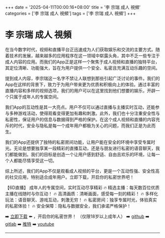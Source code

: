 +++
date = '2025-04-11T00:00:16+08:00'
title = '李 宗瑞 成人 視頻'
categories = ['李 宗瑞 成人 視頻']
tags = ['李 宗瑞 成人 視頻']
+++

# 李 宗瑞 成人 視頻

在当今数字时代，视频和直播平台正迅速成为人们获取娱乐和交流的主要方式。随着技术的发展，越来越多的应用程序在这一领域中崭露头角，其中不乏一些专注于成人内容的应用。而我们的App正是这样一个聚焦于成人视频和直播的独特平台，其定位清晰、功能强大，旨在为用户提供一个安全、私密且充满互动乐趣的空间。

提到成人内容，李宗瑞这一名字不禁让人联想到那些引起广泛讨论的事件。我们的App在这样的背景下，致力于为用户带来更为优质和积极向上的体验。通过丰富的直播内容和多样的视频选项，我们的用户可以在这里找到他们想要的娱乐，开辟一个只属于成年人的专属空间。

我们App的互动性是其一大亮点。用户不仅可以通过直播与主播实时互动，还能参与多种游戏活动，使得观看变得更加有趣和刺激。此外，我们也十分注重安全性与私密性，保证用户的信息与数据得到严格的保护。在这个成人视频和直播的内容充斥的时代，安全与隐私是每一个成年用户都极为关心的问题，而我们正是为此而生。

我们的App还提供了独特的私密房间功能，让用户能在安全的环境中享受专属时光。无论是想要独享某一段精彩的直播互动，还是与朋友进行私密的语音聊天，我们都能做到。我们的目标是创造一个让用户感到舒适、自由且欢乐的环境，让每一个人都能尽情享受这一切。

综上所述，我们的App不仅是观看成人视频的平台，更是一个互动性强、安全性高的社交应用，特别适合成年用户。立即下载，开启你的私密世界吧！

【6D直播】
成年人的专属空间，实时互动尽享精彩
🔥 精选主播：每天数百位优质主播在线随时与你互动！
🔥 高清画质：清晰画面，感受每一刻的精彩！
🔥 多样化玩法：语音聊天、游戏互动，刺激无穷！
🔥 私密房间：独享专属时光，体验真实的私密体验！
🔥 安全保障：隐私与数据安全，我们承诺严格保护！

➡️ [立即下载](https://down123.s3.ap-east-1.amazonaws.com/down/down.html?channelCode=blog) ⬅️ ，开启你的私密世界！
（仅限18岁以上成年人）
➡️ [github](https://aldult-live.github.io/)
➡️ [gitlab](https://seo-09598d.gitlab.io/)
➡️ [推特](https://x.com/wegame33)
➡️ [youtube](https://www.youtube.com/@6Dlive)

---
